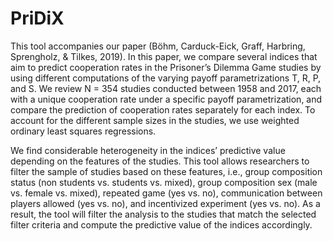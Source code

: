 # PriDiX

This tool accompanies our paper (Böhm, Carduck-Eick, Graff, Harbring, Sprengholz, & Tilkes, 2019). In this paper, we compare several indices that aim to predict cooperation rates in the Prisoner’s Dilemma Game studies by using different computations of the varying payoff parametrizations T, R, P, and S. We review N = 354 studies conducted between 1958 and 2017, each with a unique cooperation rate under a specific payoff parametrization, and compare the prediction of cooperation rates separately for each index. To account for the different sample sizes in the studies, we use weighted ordinary least squares regressions.

We find considerable heterogeneity in the indices’ predictive value depending on the features of the studies. This tool allows researchers to filter the sample of studies based on these features, i.e., group composition status (non students vs. students vs. mixed), group composition sex (male vs. female vs. mixed), repeated game (yes vs. no), communication between players allowed (yes vs. no), and incentivized experiment (yes vs. no). As a result, the tool will filter the analysis to the studies that match the selected filter criteria and compute the predictive value of the indices accordingly.
